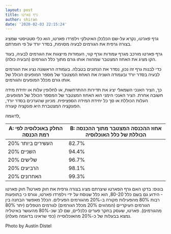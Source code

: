 ```yaml
---
layout: post
title: גרף פארטו
author: shiran
date: '2020-02-03 22:15:24'
---
```

*גרף פארטו,* 
נקרא על-שם הכלכלן האיטלקי וילפרדו פארטו, הוא כלי סטטיסטי שמציג בצורה גרפית את הגורמים לבעיה מסוימת, בסדר יורד על פי חומרתם.

גרף פארטו מורכב מגרף עמודות וגרף קווי, העמודות מייצגות את הגורמים לבעיה, בעוד הקו מציג את האחוז המצטבר שמהווה אותו גורם מתוך כלל הגורמים (הבעיה כולה).

כדי לבנות גרף זה נכון, נסדר את הנתונים בטבלה. בעמודה הראשונה נציג את הגורמים לבעיה בסדר יורד ובעמודה השניה את האחוז המצטבר של מספר המופעים הכולל של אותו גורם מכלל המופעים והגורמים.

כך, הציר האנכי השמאלי יציג את תדירות ההתרחשות, או לחלופין עלות או יחידת מידה חשובה אחרת. הציר האנכי הימני הוא האחוז המצטבר של המספר הכולל של המופעים, העלות הכוללת או סך כל יחידת המידה הספציפית. מכיוון שהערכים בסדר יורד, הפונקציה המצטברת היא פונקציה קעורה.

לדוגמה,

| A: החלק באוכלוסיה לפי רמת הכנסה | B: אחוז ההכנסה המצטבר מתוך ההכנסה הכוללת של כלל האוכלוסיה |
|---------------------------------|-----------------------------------------------------------|
| 20% העשירים ביותר               | 82\.7%                                                    |
| 20% השניים                      | 94\.4%                                                    |
| 20% שלישים                      | 96\.7%                                                    |
| 20% הרביעים                     | 98\.1%                                                    |
| 20% האחרונים                    | 99\.3%                                                    |
 











בונוס: 
בדקו האם גרף הפארטו שיצרתם מציג בצורה גרפית את חוק פארטו?
חוק פארטו - הידוע גם בשם כלל 80-20, הוא כלל שנוסח על ידי וילפרדו פארטו, וגורס כי בתופעות רבות 80% מהפעילות מקורה ב-20% מהגורמים הפעילים. 
הכלל מאפשר הבחנה בין הגורמים העיקריים (המהווים 20% מכלל הגורמים) לגורמים הטפלים (יתר 80% מהגורמים). 
פארטו, שעסק בחקר פערים כלכליים, שם לב שכ-80% מהעושר באיטליה נמצא בבעלות של כ-20% מהאוכלוסייה (כפי שראינו בדוגמה מעלה).


 Photo by Austin Distel 
